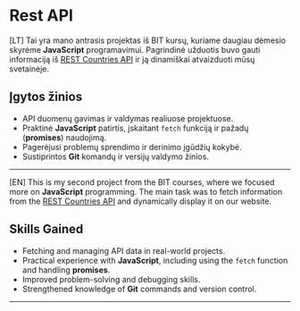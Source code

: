 # Rest API

[LT]
Tai yra mano antrasis projektas iš BIT kursų, kuriame daugiau dėmesio skyrėme **JavaScript** programavimui. Pagrindinė užduotis buvo gauti informaciją iš [REST Countries API](https://restcountries.com/) ir ją dinamiškai atvaizduoti mūsų svetainėje.

## Įgytos žinios

- API duomenų gavimas ir valdymas realiuose projektuose.
- Praktinė **JavaScript** patirtis, įskaitant `fetch` funkciją ir pažadų (**promises**) naudojimą.
- Pagerėjusi problemų sprendimo ir derinimo įgūdžių kokybė.
- Sustiprintos **Git** komandų ir versijų valdymo žinios.

---------------------------------------------------------------------------------------------------------------------------------------------------------------------------------------------------------------------------------------------------------------------
[EN]
This is my second project from the BIT courses, where we focused more on **JavaScript** programming. The main task was to fetch information from the [REST Countries API](https://restcountries.com/) and dynamically display it on our website.

## Skills Gained

- Fetching and managing API data in real-world projects.
- Practical experience with **JavaScript**, including using the `fetch` function and handling **promises**.
- Improved problem-solving and debugging skills.
- Strengthened knowledge of **Git** commands and version control.

---
